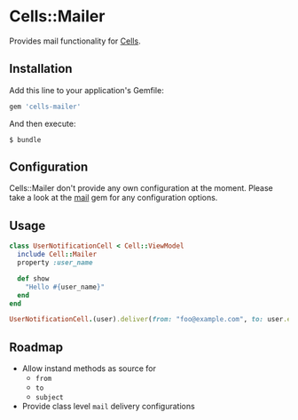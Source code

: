 # Cells::Mailer

Provides mail functionality for [Cells](https://github.com/apotonick/cells/).

## Installation

Add this line to your application's Gemfile:

```ruby
gem 'cells-mailer'
```

And then execute:

    $ bundle

## Configuration

Cells::Mailer don't provide any own configuration at the moment. 
Please take a look at the [mail](https://github.com/mikel/mail) gem for any configuration options.

## Usage

```ruby
class UserNotificationCell < Cell::ViewModel
  include Cell::Mailer
  property :user_name

  def show
    "Hello #{user_name}"
  end
end

UserNotificationCell.(user).deliver(from: "foo@example.com", to: user.email, subject: "Hello")
```

## Roadmap

- Allow instand methods as source for
  - `from`
  - `to`
  - `subject`
- Provide class level `mail` delivery configurations

